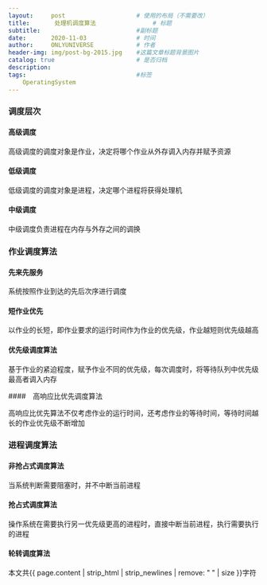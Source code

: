 ```yaml
---
layout:     post                    # 使用的布局（不需要改）
title:       处理机调度算法                # 标题 
subtitle:                           #副标题
date:       2020-11-03              # 时间
author:     ONLYUNIVERSE            # 作者
header-img: img/post-bg-2015.jpg    #这篇文章标题背景图片
catalog: true                       # 是否归档
description: 
tags:                               #标签
    OperatingSystem
---
```


### 调度层次

#### 高级调度

高级调度的调度对象是作业，决定将哪个作业从外存调入内存并赋予资源

#### 低级调度

低级调度的调度对象是进程，决定哪个进程将获得处理机

#### 中级调度

中级调度负责进程在内存与外存之间的调换

### 作业调度算法

#### 先来先服务

系统按照作业到达的先后次序进行调度

#### 短作业优先

以作业的长短，即作业要求的运行时间作为作业的优先级，作业越短则优先级越高

#### 优先级调度算法

基于作业的紧迫程度，赋予作业不同的优先级，每次调度时，将等待队列中优先级最高者调入内存

####　高响应比优先调度算法

高响应比优先算法不仅考虑作业的运行时间，还考虑作业的等待时间，等待时间越长的作业优先级不断增加

### 进程调度算法

#### 非抢占式调度算法

当系统判断需要阻塞时，并不中断当前进程

#### 抢占式调度算法

操作系统在需要执行另一优先级更高的进程时，直接中断当前进程，执行需要执行的进程

#### 轮转调度算法



本文共{{ page.content | strip_html | strip_newlines | remove: " " | size }}字符